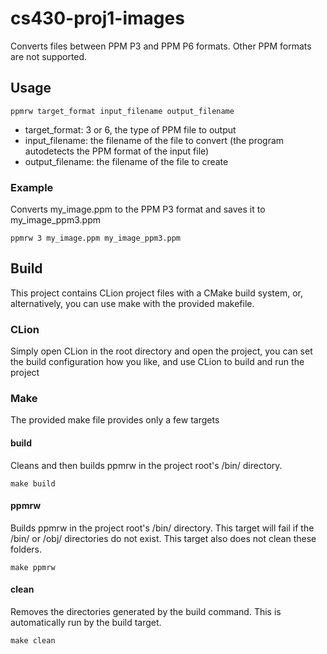 # cs430-proj1-images

Converts files between PPM P3 and PPM P6 formats. Other PPM formats are not supported.

## Usage
```
ppmrw target_format input_filename output_filename
```
* target_format: 3 or 6, the type of PPM file to output
* input_filename: the filename of the file to convert (the program autodetects the PPM format of the input file)
* output_filename: the filename of the file to create


### Example
Converts my_image.ppm to the PPM P3 format and saves it to my_image_ppm3.ppm
```
ppmrw 3 my_image.ppm my_image_ppm3.ppm
```

## Build
This project contains CLion project files with a CMake build system, or, alternatively, you can use make with the provided makefile.

### CLion
Simply open CLion in the root directory and open the project, you can set the build configuration how you like, and use CLion to build and run the project

### Make
The provided make file provides only a few targets

#### build
Cleans and then builds ppmrw in the project root's /bin/ directory.
```
make build
```

#### ppmrw
Builds ppmrw in the project root's /bin/ directory. This target will fail if the /bin/ or /obj/ directories do not exist. This target also does not clean these folders.
```
make ppmrw
```

#### clean
Removes the directories generated by the build command. This is automatically run by the build target.
```
make clean
```
